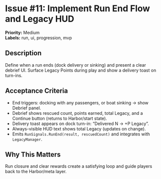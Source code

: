 # Issue #11: Implement Run End Flow and Legacy HUD

**Priority:** Medium  
**Labels:** run, ui, progression, mvp

## Description
Define when a run ends (dock delivery or sinking) and present a clear debrief UI. Surface Legacy Points during play and show a delivery toast on turn-ins.

## Acceptance Criteria
- End triggers: docking with any passengers, or boat sinking → show Debrief panel.
- Debrief shows rescued count, points earned, total Legacy, and a Continue button (returns to Harbor/start state).
- Delivery toast appears on dock turn-in: “Delivered N → +P Legacy”.
- Always-visible HUD text shows total Legacy (updates on change).
- Emits `RunSignals.RunEnd(result, rescuedCount)` and integrates with `LegacyManager`.

## Why This Matters
Run closure and clear rewards create a satisfying loop and guide players back to the Harbor/meta layer.

